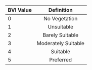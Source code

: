 | BVI Value     | Definition           |
| ------------- |:--------------------:|
| 0             | No Vegetation        |
| 1             | Unsuitable           |
| 2             | Barely Suitable      |
| 3             | Moderately Suitable  |
| 4             | Suitable             |
| 5             | Preferred            |
